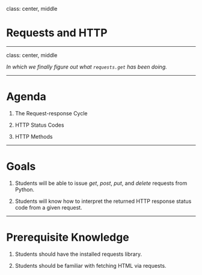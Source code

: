 class: center, middle

# Requests and HTTP

---
class: center, middle

*In which we finally figure out what `requests.get` has been doing.*

---

# Agenda

1. The Request-response Cycle

2. HTTP Status Codes

3. HTTP Methods

---

# Goals

1. Students will be able to issue *get*, *post*, *put*, and *delete* requests from Python.

2. Students will know how to interpret the returned HTTP response status code from a given request.

---

# Prerequisite Knowledge

1. Students should have the installed requests library.

2. Students should be familiar with fetching HTML via requests.
